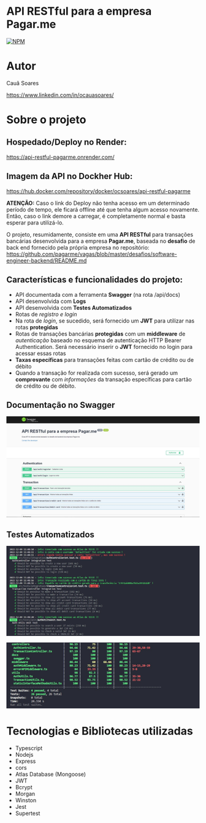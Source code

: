 # **API RESTful** para a empresa **Pagar.me**
[![NPM](https://img.shields.io/npm/l/react)](https://github.com/neliocursos/exemplo-readme/blob/main/LICENSE) 

# Autor

Cauã Soares

https://www.linkedin.com/in/ocauasoares/

# Sobre o projeto

## Hospedado/Deploy no Render:
https://api-restful-pagarme.onrender.com/ <br>

## Imagem da API no Dockher Hub:
https://hub.docker.com/repository/docker/ocsoares/api-restful-pagarme <br>

**ATENÇÃO:** Caso o link do Deploy não tenha acesso em um determinado período de tempo, ele ficará offline até que tenha algum acesso novamente. Então, caso o link demore a carregar, é completamente normal e basta esperar para utilizá-lo.

O projeto, resumidamente, consiste em uma **API RESTful** para transações bancárias desenvolvida para a empresa **Pagar.me**, baseada no **desafio** de back end fornecido pela própria empresa no repositório: https://github.com/pagarme/vagas/blob/master/desafios/software-engineer-backend/README.md

## Características e funcionalidades do projeto:
- API documentada com a ferramenta **Swagger** (na rota /api/docs)
- API desenvolvida com **Logs**
- API desenvolvida com **Testes Automatizados**
- Rotas de *registro e login*
- Na rota de *login*, se sucedido, será fornecido um **JWT** para utilizar nas rotas **protegidas**
- Rotas de transações bancárias **protegidas** com um **middleware** de *autenticação* baseado no esquema de autenticação HTTP Bearer Authentication. Será necessário inserir o **JWT** fornecido no login para acessar essas rotas
- **Taxas específicas** para transações feitas com cartão de crédito ou de débito
- Quando a transação for realizada com sucesso, será gerado um **comprovante** com *informações* da transação específicas para cartão de crédito ou de débito.

## Documentação no Swagger
![Documentação no Swagger](https://raw.githubusercontent.com/ocsoares/API-RESTful-Pagarme/master/assets/docs-api-pagarme.jpg)

## Testes Automatizados
![Testes Automatizados](https://raw.githubusercontent.com/ocsoares/API-RESTful-Pagarme/master/assets/tests-api-pagarme.jpg)

![Testes Automatizados2](https://raw.githubusercontent.com/ocsoares/API-RESTful-Pagarme/master/assets/tests2-api-pagarme.jpg)

# Tecnologias e Bibliotecas utilizadas
- Typescript
- Nodejs
- Express
- cors
- Atlas Database (Mongoose)
- JWT
- Bcrypt
- Morgan
- Winston
- Jest
- Supertest